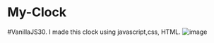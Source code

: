 # My-Clock
#VanillaJS30. I made this clock using javascript,css, HTML.
![image](https://user-images.githubusercontent.com/78221707/120077585-b786f780-c0c8-11eb-9bd3-57325377d0e2.png)
